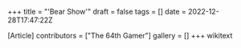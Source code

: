 +++
title = "'Bear Show'"
draft = false
tags = []
date = 2022-12-28T17:47:22Z

[Article]
contributors = ["The 64th Gamer"]
gallery = []
+++
wikitext